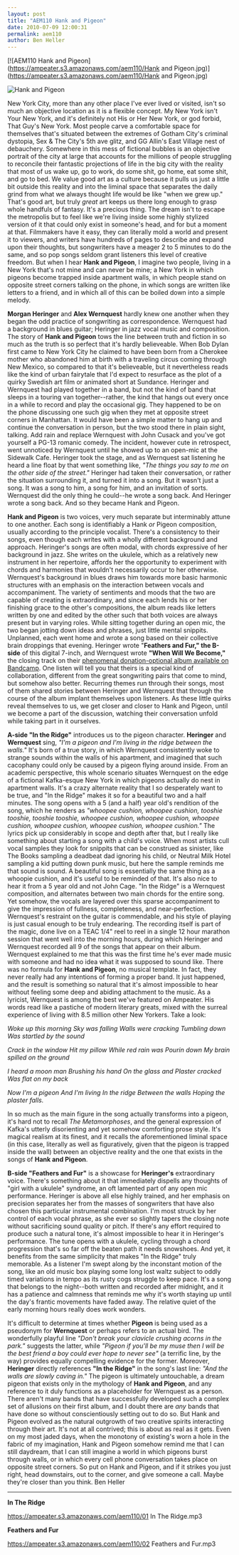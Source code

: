 ```yaml
---
layout: post
title: "AEM110 Hank and Pigeon"
date: 2010-07-09 12:00:31
permalink: aem110
author: Ben Heller
---
```

[![AEM110 Hank and Pigeon](https://ampeater.s3.amazonaws.com/aem110/Hank and Pigeon.jpg)](https://ampeater.s3.amazonaws.com/aem110/Hank and Pigeon.jpg)

![](http://ampeatermusic.com/wp-content/uploads/2010/07/Hank-and-Pigeon-300x300.jpg "Hank and Pigeon")

<!-- more -->

New York City, more than any other place I've ever lived or visited, isn't so much an objective location as it is a flexible concept. My New York isn't Your New York, and it's definitely not His or Her New York, or god forbid, That Guy's New York. Most people carve a comfortable space for themselves that's situated between the extremes of Gotham City's criminal dystopia, Sex & The City's 5th ave glitz, and GG Allin's East Village nest of debauchery. Somewhere in this mess of fictional bubbles is an objective portrait of the city at large that accounts for the millions of people struggling to reconcile their fantastic projections of life in the big city with the reality that most of us wake up, go to work, do some shit, go home, eat some shit, and go to bed. We value good art as a culture because it pulls us just a little bit outside this reality and into the liminal space that separates the daily grind from what we always thought life would be like "when we grew up." That's good art, but truly _great_ art keeps us there long enough to grasp whole handfuls of fantasy. It's a precious thing. The dream isn't to escape the metropolis but to feel like we're living inside some highly stylized version of it that could only exist in someone's head, and for but a moment at that. Filmmakers have it easy, they can literally mold a world and present it to viewers, and writers have hundreds of pages to describe and expand upon their thoughts, but songwriters have a meager 2 to 5 minutes to do the same, and so pop songs seldom grant listeners this level of creative freedom. But when I hear **Hank and Pigeon**, I imagine two people, living in a New York that's not mine and can never be mine; a New York in which pigeons become trapped inside apartment walls, in which people stand on opposite street corners talking on the phone, in which songs are written like letters to a friend, and in which all of this can be boiled down into a simple melody.

**Morgan Heringer** and **Alex Wernquest** hardly knew one another when they began the odd practice of songwriting as correspondence. Wernquest had a background in blues guitar; Heringer in jazz vocal music and composition. The story of **Hank and Pigeon** tows the line between truth and fiction in so much as the truth is so perfect that it's hardly believeable. When Bob Dylan first came to New York City he claimed to have been born from a Cherokee mother who abandoned him at birth with a traveling circus coming through New Mexico, so compared to that it's believeable, but it nevertheless reads like the kind of urban fairytale that I'd expect to resurface as the plot of a quirky Swedish art film or animated short at Sundance. Heringer and Wernquest had played together in a band, but not the kind of band that sleeps in a touring van together--rather, the kind that hangs out every once in a while to record and play the occasional gig. They happened to be on the phone discussing one such gig when they met at opposite street corners in Manhattan. It would have been a simple matter to hang up and continue the conversation in person, but the two stood there in plain sight, talking. Add rain and replace Wernquest with John Cusack and you've got yourself a PG-13 romanic comedy. The incident, however cute in retrospect, went unnoticed by Wernquest until he showed up to an open-mic at the Sidewalk Cafe. Heringer took the stage, and as Wernquest sat listening he heard a line float by that went something like, _"The things you say to me on the other side of the street."_ Heringer had taken their conversation, or rather the situation surrounding it, and turned it into a song. But it wasn't just a song. It was a song to him, a song for him, and an invitation of sorts. Wernquest did the only thing he could--he wrote a song back. And Heringer wrote a song back. And so they became Hank and Pigeon.

**Hank and Pigeon** is two voices, very much separate but interminably attune to one another. Each song is identifiably a Hank _or_ Pigeon composition, usually according to the principle vocalist. There's a consistency to their songs, even though each writes with a wholly different background and approach. Heringer's songs are often modal, with chords expressive of her background in jazz. She writes on the ukulele, which as a relatively new instrument in her repertoire, affords her the opportunity to experiment with chords and harmonies that wouldn't necessarily occur to her otherwise. Wernquest's background in blues draws him towards more basic harmonic structures with an emphasis on the interaction between vocals and accompaniment. The variety of sentiments and moods that the two are capable of creating is extraordinary, and since each lends his or her finishing grace to the other's compositions, the album reads like letters written by one and edited by the other such that both voices are always present but in varying roles. While sitting together during an open mic, the two began jotting down ideas and phrases, just little mental snippits. Unplanned, each went home and wrote a song based on their collective brain droppings that evening. Heringer wrote "**Feathers and Fur," the B-side** of this digital 7-inch, and Wernquest wrote **"When Will We Become,"** the closing track on their [phenomenal donation-optional album available on Bandcamp](http://hankandpigeon.bandcamp.com/). One listen will tell you that theirs is a special kind of collaboration, different from the great songwriting pairs that come to mind, but somehow also better. Recurring themes run through their songs, most of them shared stories between Heringer and Wernquest that through the course of the album implant themselves upon listeners. As these little quirks reveal themselves to us, we get closer and closer to Hank and Pigeon, until we become a part of the discussion, watching their conversation unfold while taking part in it ourselves.

**A-side "In the Ridge"** introduces us to the pigeon character. **Heringer** and **Wernquest** sing, _"I'm a pigeon and I'm living in the ridge between the walls."_ It's born of a true story, in which Wernquest consistently woke to strange sounds within the walls of his apartment, and imagined that such cacophany could only be caused by a pigeon flying around inside. From an academic perspective, this whole scenario situates Wernquest on the edge of a fictional Kafka-esque New York in which pigeons actually do nest in apartment walls. It's a crazy alternate reality that I so desperately want to be true, and "In the Ridge" makes it so for a beautiful two and a half minutes. The song opens with a 5 (and a half) year old's rendition of the song, which he renders as _"whoopee cushion, whoopee cushion, tooshie tooshie, tooshie tooshie, whoopee cushion, whoopee cushion, whoopee cushion, whoopee cushion, whoopee cushion, whoopee cushion."_ The lyrics pick up considerably in scope and depth after that, but I really like something about starting a song with a child's voice. When most artists cull vocal samples they look for snippits that can be construed as sinister, like The Books sampling a deadbeat dad ignoring his child, or Neutral Milk Hotel sampling a kid putting down punk music, but here the sample reminds me that sound is sound. A beautiful song is essentially the same thing as a whoopie cushion, and it's useful to be reminded of that. It's also nice to hear it from a 5 year old and not John Cage. "In the Ridge" is a Wernquest composition, and alternates between two main chords for the entire song. Yet somehow, the vocals are layered over this sparse accompaniment to give the impression of fullness, completeness, and near-perfection. Wernquest's restraint on the guitar is commendable, and his style of playing is just casual enough to be truly endearing. The recording itself is part of the magic, done live on a TEAC 1/4" reel to reel in a single 12 hour marathon session that went well into the morning hours, during which Heringer and Wernquest recorded all 9 of the songs that appear on their album. Wernquest explained to me that this was the first time he's ever made music with someone and had no idea what it was supposed to sound like. There was no formula for **Hank and Pigeon**, no musical template. In fact, they never really had any intentions of forming a proper band. It just happened, and the result is something so natural that it's almost impossible to hear without feeling some deep and abiding attachment to the music. As a lyricist, Wernquest is among the best we've featured on Ampeater. His words read like a pastiche of modern literary greats, mixed with the surreal experience of living with 8.5 million other New Yorkers. Take a look:

_Woke up this morning Sky was falling Walls were cracking Tumbling down Was startled by the sound_

_Crack in the window Hit my pillow While red rain was Pourin down My brain spilled on the ground_

_I heard a moon man Brushing his hand On the glass and Plaster cracked Was flat on my back_

_Now I'm a pigeon And I'm living In the ridge Between the walls Hoping the plaster falls._

In so much as the main figure in the song actually transforms into a pigeon, it's hard not to recall _The Metamorphoses_, and the general expression of Kafka's utterly disorienting and yet somehow comforting prose style. It's magical realism at its finest, and it recalls the aforementioned liminal space (in this case, literally as well as figuratively, given that the pigeon is trapped inside the wall) between an objective reality and the one that exists in the songs of **Hank and Pigeon**.

**B-side "Feathers and Fur"** is a showcase for **Heringer's** extraordinary voice. There's something about it that immediately dispells any thoughts of "girl with a ukulele" syndrome, an oft lamented part of any open mic performance. Heringer is above all else highly trained, and her emphasis on precision separates her from the masses of songwriters that have also chosen this particular instrumental combination. I'm most struck by her control of each vocal phrase, as she ever so slightly tapers the closing note without sacrificing sound quality or pitch. If there's any effort required to produce such a natural tone, it's almost impossible to hear it in Heringer's performance. The tune opens with a ukulele, cycling through a chord progression that's so far off the beaten path it needs snowshoes. And yet, it benefits from the same simplicity that makes "In the Ridge" truly memorable. As a listener I'm swept along by the inconstant motion of the song, like an old music box playing some long lost waltz subject to oddly timed variations in tempo as its rusty cogs struggle to keep pace. It's a song that belongs to the night--both written and recorded after midnight, and it has a patience and calmness that reminds me why it's worth staying up until the day's frantic movements have faded away. The relative quiet of the early morning hours really does work wonders.

It's difficult to determine at times whether **Pigeon** is being used as a pseudonym for **Wernquest** or perhaps refers to an actual bird. The wonderfully playful line _"Don't break your clavicle crushing acorns in the park."_ suggests the latter, while _"Pigeon if you'll be my muse then I will be the best friend a boy could ever hope to never see"_ (a terrific line, by the way) provides equally compelling evidence for the former. Moreover, **Heringer** directly references **"In the Ridge"** in the song's last line: _"And the walls are slowly caving in."_ The pigeon is ultimately untouchable, a dream pigeon that exists only in the mythology of **Hank and Pigeon**, and any reference to it duly functions as a placeholder for Wernquest as a person. There aren't many bands that have successfully developed such a complex set of allusions on their first album, and I doubt there are _any_ bands that have done so without conscientiously setting out to do so. But Hank and Pigeon evolved as the natural outgrowth of two creative spirits interacting through their art. It's not at all contrived; this is about as real as it gets. Even on my most jaded days, when the monotony of existing's worn a hole in the fabric of my imagination, Hank and Pigeon somehow remind me that I can still daydream, that I can still imagine a world in which pigeons burst through walls, or in which every cell phone conversation takes place on opposite street corners. So put on Hank and Pigeon, and if it strikes you just right, head downstairs, out to the corner, and give someone a call. Maybe they're closer than you think. Ben Heller

---

**In The Ridge**

https://ampeater.s3.amazonaws.com/aem110/01 In The Ridge.mp3

**Feathers and Fur**

https://ampeater.s3.amazonaws.com/aem110/02 Feathers and Fur.mp3

